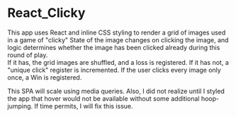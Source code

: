 # React_Clicky
This app uses React and inline CSS styling to render a grid of images used in a game of "clicky"
State of the image changes on clicking the image, and logic determines whether the image has been clicked already during this round of play.  
If it has, the grid images are shuffled, and a loss is registered.
If it has not, a "unique click" register is incremented.
If the user clicks every image only once, a Win is registered.

This SPA will scale using media queries.
Also, I did not realize until I styled the app that hover would not be available without some additional hoop-jumping.  If time permits, I will fix this issue.

